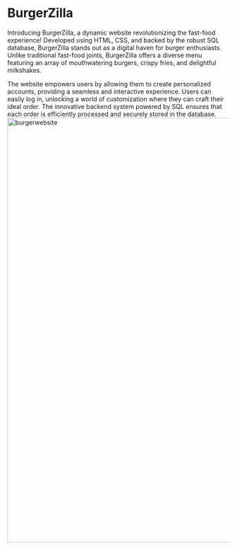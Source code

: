 # BurgerZilla

Introducing BurgerZilla, a dynamic website revolutionizing the fast-food experience! Developed using HTML, CSS, and backed by the robust SQL database, BurgerZilla stands out as a digital haven for burger enthusiasts. Unlike traditional fast-food joints, BurgerZilla offers a diverse menu featuring an array of mouthwatering burgers, crispy fries, and delightful milkshakes.

The website empowers users by allowing them to create personalized accounts, providing a seamless and interactive experience. Users can easily log in, unlocking a world of customization where they can craft their ideal order. The innovative backend system powered by SQL ensures that each order is efficiently processed and securely stored in the database.
<img width="960" alt="burgerwebsite" src="https://github.com/Zmmitch/BurgerZilla/assets/67671578/7fcd757e-52d8-4993-b2d4-e87d454f842c">





